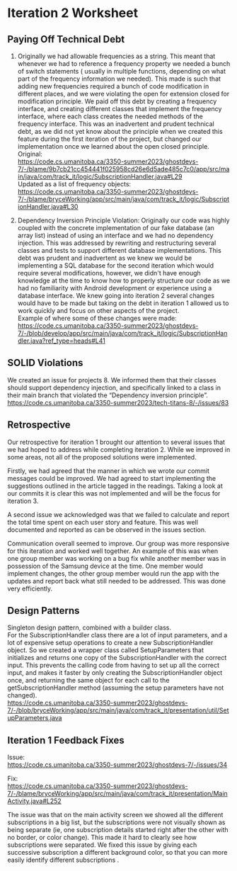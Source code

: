 # Iteration 2 Worksheet

## Paying Off Technical Debt 
1. Originally we had allowable frequencies as a string. This meant that whenever we had to reference a frequency property we needed a bunch of switch statements ( usually in multiple functions, depending on what part of the frequency information we needed). This made is such that adding new frequencies required a bunch of code modification in different places, and we were violating the open for extension closed for modification principle. We paid off this debt by creating a frequency interface, and creating different classes that implement the frequency interface, where each class creates the needed methods of the frequency interface. This was an inadvertent and prudent technical debt, as we did not yet know about the principle when we created this feature during the first iteration of the project, but changed our implementation once we learned about the open closed principle.  
Original:  
https://code.cs.umanitoba.ca/3350-summer2023/ghostdevs-7/-/blame/9b7cb21cc454441f025958cd26e6d5ade485c7c0/app/src/main/java/com/track_it/logic/SubscriptionHandler.java#L29  
Updated as a list of frequency objects:  
https://code.cs.umanitoba.ca/3350-summer2023/ghostdevs-7/-/blame/bryceWorking/app/src/main/java/com/track_it/logic/SubscriptionHandler.java#L30  

2. Dependency Inversion Principle Violation:
Originally our code was highly coupled with the concrete implementation of our fake database (an array list) instead of using an interface and we had no dependency injection. This was addressed by rewriting and restructuring several classes and tests to support different database implementations. This debt was prudent and inadvertent as we knew we would be implementing a SQL database for the second iteration which would require several modifications, however, we didn't have enough knowledge at the time to know how to properly structure our code as we had no familiarity with Android development or experience using a database interface. We knew going into iteration 2 several changes would have to be made but taking on the debt in iteration 1 allowed us to work quickly and focus on other aspects of the project.  
Example of where some of these changes were made:  
https://code.cs.umanitoba.ca/3350-summer2023/ghostdevs-7/-/blob/develop/app/src/main/java/com/track_it/logic/SubscriptionHandler.java?ref_type=heads#L41

## SOLID Violations
We created an issue for projects 8. We informed them that their classes should support dependency injection, and specifically linked to a class in their main branch that violated the “Dependency inversion principle”.
https://code.cs.umanitoba.ca/3350-summer2023/tech-titans-8/-/issues/83

## Retrospective 
Our retrospective for iteration 1 brought our attention to several issues that we had hoped to address while completing iteration 2. While we improved in some areas, not all of the proposed solutions were implemented.

Firstly, we had agreed that the manner in which we wrote our commit messages could be improved. We had agreed to start implementing the suggestions outlined in the article tagged in the readings. Taking a look at our commits it is clear this was not implemented and will be the focus for iteration 3.

A second issue we acknowledged was that we failed to calculate and report the total time spent on each user story and feature. This was well documented and reported as can be observed in the issues section.

Communication overall seemed to improve. Our group was more responsive for this iteration and worked well together. An example of this was when one group member was working on a bug fix while another member was in possession of the Samsung device at the time. One member would implement changes, the other group member would run the app with the updates and report back what still needed to be addressed. This was done very efficiently.

## Design Patterns
Singleton design pattern, combined with a builder class.  
For the SubscriptionHandler class there are a lot of input parameters, and a lot of expensive setup operations to create a  new SubscriptionHandler object. So we created a wrapper class called SetupParameters that initializes and returns one copy of the SubscriptionHandler with the correct input. This prevents the calling code from having to set up all the correct input, and makes it faster by only creating the SubscriptionHandler object once, and returning the same object for each call to the getSubscriptionHandler method (assuming the setup parameters have not changed).  
https://code.cs.umanitoba.ca/3350-summer2023/ghostdevs-7/-/blob/bryceWorking/app/src/main/java/com/track_it/presentation/util/SetupParameters.java

## Iteration 1 Feedback Fixes
Issue:  
https://code.cs.umanitoba.ca/3350-summer2023/ghostdevs-7/-/issues/34  

Fix:  
https://code.cs.umanitoba.ca/3350-summer2023/ghostdevs-7/-/blame/bryceWorking/app/src/main/java/com/track_it/presentation/MainActivity.java#L252 

The issue was that on the main activity screen we showed all the different subscriptions in a big list, but the subscriptions were not visually shown as being separate (ie, one subscription details started right after the other with no border, or color change). This made it hard to clearly see how subscriptions were separated. We fixed this issue by giving each successive subscription a different background color, so that you can more easily identify different subscriptions . 
